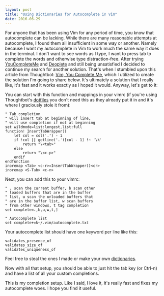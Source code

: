 ```yaml
---
layout: post
title: "Using Dictionaries for Autocomplete in Vim"
date: 2016-06-29
---
```


For anyone that has been using Vim for any period of time, you know that
autocomplete can be lacking. While there are many reasonable attempts at
autocomplete, I found them all insufficient in some way or another. Namely because I
want my autocomplete in Vim to work much the same way it does in the terminal. I
don't want to see words as I type, I want to press tab to complete the words
and otherwise type distraction-free. After trying
[YouCompleteMe](https://github.com/Valloric/YouCompleteMe) and [Deoplete](https://github.com/Shougo/deoplete.nvim) and still being unsatisfied I decided to continue my search for another solution. That's when I stumbled upon this article from Thoughtbot: [Vim, You Complete Me](https://robots.thoughtbot.com/vim-you-complete-me), which I utilized to create the solution I'm going to share below. It's ultimately a solution that I really like, it's fast and it works exactly as I hoped it would. Anyway, let's get to it:

You can start with this function and mappings in your vimrc (if you're using
Thoughtbot's [dotfiles](https://github.com/thoughtbot/dotfiles) you don't need this as they already put it in and it's where I graciously stole it from):

    " Tab completion
    " will insert tab at beginning of line,
    " will use completion if not at beginning
    set wildmode=list:longest,list:full
    function! InsertTabWrapper()
        let col = col('.') - 1
        if !col || getline('.')[col - 1] !~ '\k'
            return "\<tab>"
        else
            return "\<c-p>"
        endif
    endfunction
    inoremap <Tab> <c-r>=InsertTabWrapper()<cr>
    inoremap <S-Tab> <c-n>

Next, you can add this to your vimrc:

    " . scan the current buffer, b scan other
    " loaded buffers that are in the buffer
    " list, u scan the unloaded buffers that
    " are in the buffer list, w scan buffers
    " from other windows, t tag completion
    set complete=.,b,u,w,t,]

    " Autocomplete list
    set complete+=k~/.vim/autocomplete.txt

Your autocomplete list should have one keyword per line like this:

    validates_presence_of
    validates_size_of
    validates_uniqueness_of

Feel free to steal the ones I made or make your own
[dictionaries](https://github.com/devinrm/dotfiles/tree/master/dictionaries).

Now with all that setup, you should be able to just hit the tab key (or Ctrl-n)
and have a list of all your custom completions.

This is my completion setup. Like I said, I love it, it's really fast and fixes
my autocomplete woes. I hope you find it useful.
